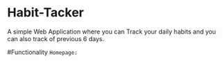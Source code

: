 # Habit-Tacker
A simple Web Application where you can Track your daily habits and you can also track of previous 6 days.

#Functionality
` Homepage: `





